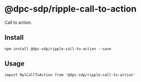 # @dpc-sdp/ripple-call-to-action

Call to action.

## Install
`npm install @dpc-sdp/ripple-call-to-action --save`

## Usage
```
import RplCallToAction from '@dpc-sdp/ripple-call-to-action'

```
